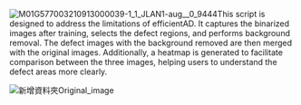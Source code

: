 ![M01G577003210913000039-1_1_JLAN1-aug__0_9444](https://github.com/user-attachments/assets/3bd3a2fc-8843-4300-9aaa-4c9d82f4db11)This script is designed to address the limitations of efficientAD. It captures the binarized images after training, selects the defect regions, and performs background removal. The defect images with the background removed are then merged with the original images. Additionally, a heatmap is generated to facilitate comparison between the three images, helping users to understand the defect areas more clearly.


![新增資料夾Original_image](https://github.com/user-attachments/assets/05929100-8bde-45e3-bde8-6af0cd358be4)


